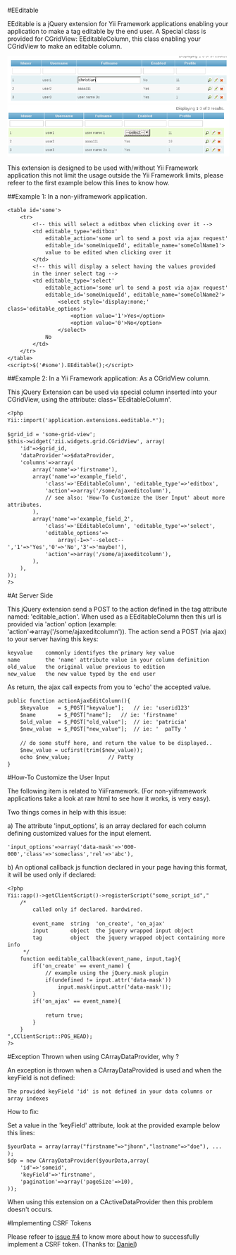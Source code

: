 #EEditable

EEditable is a jQuery extension for Yii Framework applications enabling your 
application to make a tag editable by the end user. A Special class is provided
for CGridView: EEditableColumn, this class enabling your CGridView to make
an editable column.

![Example][1]
![Example][2]

This extension is designed to be used with/without Yii Framework application
this not limit the usage outside the Yii Framework limits, please refeer
to the first example below this lines to know how.

##Example 1: In a non-yiiframework application.

	<table id='some'>
		<tr>
			<!-- this will select a editbox when clicking over it -->
			<td editable_type='editbox' 
				editable_action='some url to send a post via ajax request'
				editable_id='someUniqueId', editable_name='someColName1'>
				value to be edited when clicking over it
			</td>
			<!-- this will display a select having the values provided 
			in the inner select tag -->
			<td editable_type='select' 
				editable_action='some url to send a post via ajax request'
				editable_id='someUniqueId', editable_name='someColName2'>
					<select style='display:none;' class='editable_options'>
						<option value='1'>Yes</option>
						<option value='0'>No</option>
					</select>
				No
			</td>
		</tr>
	</table>
	<script>$('#some').EEditable();</script>

##Example 2: In a Yii Framework application: As a CGridView column.
	
This jQuery Extension can be used via special column inserted into your
CGridView, using the attribute: class='EEditableColumn'.

	<?php
	Yii::import('application.extensions.eeditable.*');

	$grid_id = 'some-grid-view';
	$this->widget('zii.widgets.grid.CGridView', array(
		'id'=>$grid_id,
		'dataProvider'=>$dataProvider,
		'columns'=>array(
			array('name'=>'firstname'),
			array('name'=>'example_field',
				'class'=>'EEditableColumn', 'editable_type'=>'editbox',
				'action'=>array('/some/ajaxeditcolumn'),
				// see also: 'How-To Customize the User Input' about more attributes.
			),
			array('name'=>'example_field_2',
				'class'=>'EEditableColumn', 'editable_type'=>'select',
				'editable_options'=>
					array(-1=>'--select--','1'=>'Yes','0'=>'No','3'=>'maybe!'),
				'action'=>array('/some/ajaxeditcolumn'),
			),
		),
	));
	?>

#At Server Side

This jQuery extension send a POST to the action defined in the tag attribute named: 'editable_action'. When used as a EEditableColumn then this url is provided via 'action' option (example: 'action'=>array('/some/ajaxeditcolumn')). The action send a POST (via ajax) to your server having this keys:

	keyvalue	commonly identifyes the primary key value
	name		the 'name' attribute value in your column definition
	old_value	the original value previous to edition
	new_value	the new value typed by the end user

As return, the ajax call expects from you to 'echo' the accepted value.

	public function actionAjaxEditColumn(){
		$keyvalue	= $_POST["keyvalue"];  	// ie: 'userid123'
		$name		= $_POST["name"];	// ie: 'firstname'
		$old_value  = $_POST["old_value"];	// ie: 'patricia'
		$new_value  = $_POST["new_value"];	// ie: '  paTTy '

		// do some stuff here, and return the value to be displayed..
		$new_value = ucfirst(trim($new_value));
		echo $new_value;			// Patty
	}

#How-To Customize the User Input

The following item is related to YiiFramework. (For non-yiiframework applications take a look at raw html to see how it works, is very easy).

Two things comes in help with this issue:

a) The attribute 'input_options', is an array declared for each column defining customized values for the input element.

	'input_options'=>array('data-mask'=>'000-000','class'=>'someclass','rel'=>'abc'),

b) An optional callback js function declared in your page having this format, it will be used only if declared:

	<?php
	Yii::app()->getClientScript()->registerScript("some_script_id","
		/*
			called only if declared. hardwired.

		 	event_name	string	'on_create', 'on_ajax'
			input		object	the jquery wrapped input object
			tag			object	the jquery wrapped object containing more info
		 */
		function eeditable_callback(event_name, input,tag){
			if('on_create' == event_name) {
				// example using the jQuery.mask plugin
				if(undefined != input.attr('data-mask'))
					input.mask(input.attr('data-mask'));
			}
			if('on_ajax' == event_name){
				
				return true;
			}
		}
	",CClientScript::POS_HEAD);
	?>

#Exception Thrown when using CArrayDataProvider, why ?

An exception is thrown when a CArrayDataProvided is used and when the keyField 
is not defined:

	The provided keyField 'id' is not defined in your data columns or array indexes 

How to fix:

Set a value in the 'keyField' attribute, look at the provided example below this lines:

	$yourData = array(array("firstname"=>"jhonn","lastname"=>"doe"), ... );
	$dp = new CArrayDataProvider($yourData,array(
		'id'=>'someid',
		'keyField'=>'firstname',
		'pagination'=>array('pageSize'=>10),
	));

When using this extension on a CActiveDataProvider then this problem doesn't occurs.

#Implementing CSRF Tokens

Please refeer to [issue #4](https://github.com/christiansalazar/eeditable/issues/4) to know more about how to successfully implement a CSRF token. (Thanks to: [Daniel](https://github.com/dadinugroho))  


[1]:https://raw.githubusercontent.com/christiansalazar/eeditable/master/eeditable1.png
[2]:https://raw.githubusercontent.com/christiansalazar/eeditable/master/eeditable2.png


